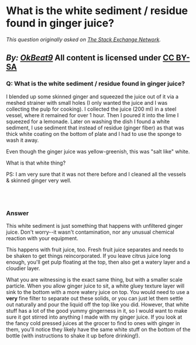 # What is the white sediment / residue found in ginger juice?

_This question originally asked on [The Stack Exchange Network](https://cooking.stackexchange.com/q/109745)._

_By: [OkBeat9](https://cooking.stackexchange.com/u/75734)_
All content is licensed under [CC BY-SA](https://creativecommons.org/licenses/by-sa/4.0/)
<br>
--------------------------------------------
### Q: What is the white sediment / residue found in ginger juice?
<p>I blended up some skinned ginger and squeezed the juice out of it via a meshed strainer with small holes (I only wanted the juice and I was collecting the pulp for cooking). I collected the juice (200 ml) in a steel vessel, where it remained for over 1 hour. Then I poured it into the lime I squeezed for a lemonade. Later on washing the dish I found a white sediment, I use sediment that instead of residue (ginger fiber) as that was thick white coating on the bottom of plate and I had to use the sponge to wash it away.</p>
<p>Even though the ginger juice was yellow-greenish, this was &quot;salt like&quot; white.</p>
<p>What is that white thing?</p>
<p>PS: I am very sure that it was not there before and I cleaned all the vessels &amp; skinned ginger very well.</p>

<br><br>
### Answer 
<p>This white sediment is just something that happens with unfiltered ginger juice. Don't worry--it wasn't contamination, nor any unusual chemical reaction with your equipment.</p>
<p>This happens with fruit juice, too. Fresh fruit juice separates and needs to be shaken to get things reincorporated. If you leave citrus juice long enough, you'll get pulp floating at the top, then also get a watery layer and a cloudier layer.</p>
<p>What you are witnessing is the exact same thing, but with a smaller scale particle. When you allow ginger juice to sit, a white gluey texture layer will sink to the bottom with a more watery juice on top. You would need to use a <strong>very</strong> fine filter to separate out these solids, or you can just let them settle out naturally and pour the liquid off the top like you did. However, that white stuff has a lot of the good yummy gingerness in it, so I would want to make sure it got stirred into anything I made with my ginger juice. If you look at the fancy cold pressed juices at the grocer to find to ones with ginger in them, you'll notice they likely have the same white stuff on the bottom of the bottle (with instructions to shake it up before drinking!).</p>

